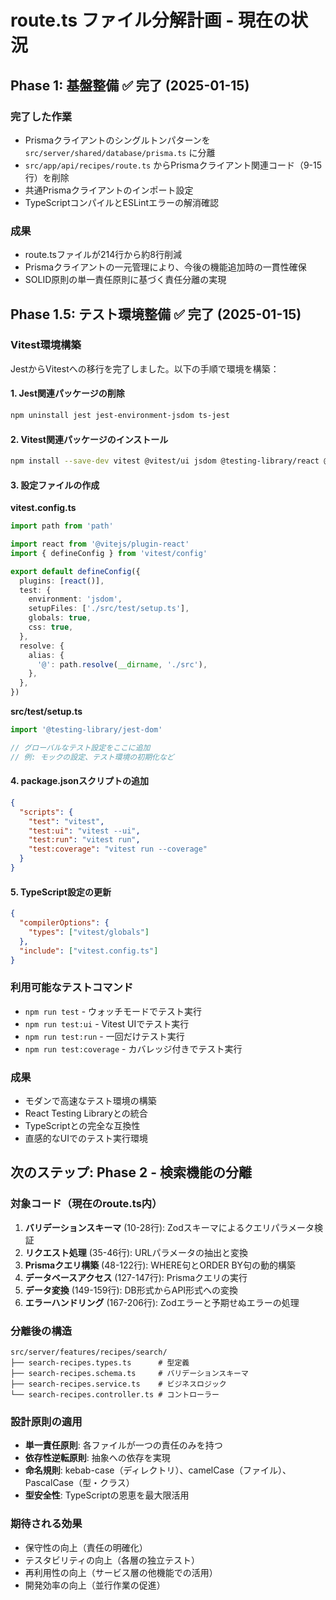 # route.ts ファイル分解計画 - 現在の状況

## Phase 1: 基盤整備 ✅ 完了 (2025-01-15)

### 完了した作業

- Prismaクライアントのシングルトンパターンを `src/server/shared/database/prisma.ts` に分離
- `src/app/api/recipes/route.ts` からPrismaクライアント関連コード（9-15行）を削除
- 共通Prismaクライアントのインポート設定
- TypeScriptコンパイルとESLintエラーの解消確認

### 成果

- route.tsファイルが214行から約8行削減
- Prismaクライアントの一元管理により、今後の機能追加時の一貫性確保
- SOLID原則の単一責任原則に基づく責任分離の実現

## Phase 1.5: テスト環境整備 ✅ 完了 (2025-01-15)

### Vitest環境構築

JestからVitestへの移行を完了しました。以下の手順で環境を構築：

#### 1. Jest関連パッケージの削除

```bash
npm uninstall jest jest-environment-jsdom ts-jest
```

#### 2. Vitest関連パッケージのインストール

```bash
npm install --save-dev vitest @vitest/ui jsdom @testing-library/react @testing-library/jest-dom @testing-library/user-event @vitejs/plugin-react
```

#### 3. 設定ファイルの作成

**vitest.config.ts**

```typescript
import path from 'path'

import react from '@vitejs/plugin-react'
import { defineConfig } from 'vitest/config'

export default defineConfig({
  plugins: [react()],
  test: {
    environment: 'jsdom',
    setupFiles: ['./src/test/setup.ts'],
    globals: true,
    css: true,
  },
  resolve: {
    alias: {
      '@': path.resolve(__dirname, './src'),
    },
  },
})
```

**src/test/setup.ts**

```typescript
import '@testing-library/jest-dom'

// グローバルなテスト設定をここに追加
// 例: モックの設定、テスト環境の初期化など
```

#### 4. package.jsonスクリプトの追加

```json
{
  "scripts": {
    "test": "vitest",
    "test:ui": "vitest --ui",
    "test:run": "vitest run",
    "test:coverage": "vitest run --coverage"
  }
}
```

#### 5. TypeScript設定の更新

```json
{
  "compilerOptions": {
    "types": ["vitest/globals"]
  },
  "include": ["vitest.config.ts"]
}
```

### 利用可能なテストコマンド

- `npm run test` - ウォッチモードでテスト実行
- `npm run test:ui` - Vitest UIでテスト実行
- `npm run test:run` - 一回だけテスト実行
- `npm run test:coverage` - カバレッジ付きでテスト実行

### 成果

- モダンで高速なテスト環境の構築
- React Testing Libraryとの統合
- TypeScriptとの完全な互換性
- 直感的なUIでのテスト実行環境

## 次のステップ: Phase 2 - 検索機能の分離

### 対象コード（現在のroute.ts内）

1. **バリデーションスキーマ** (10-28行): Zodスキーマによるクエリパラメータ検証
2. **リクエスト処理** (35-46行): URLパラメータの抽出と変換
3. **Prismaクエリ構築** (48-122行): WHERE句とORDER BY句の動的構築
4. **データベースアクセス** (127-147行): Prismaクエリの実行
5. **データ変換** (149-159行): DB形式からAPI形式への変換
6. **エラーハンドリング** (167-206行): Zodエラーと予期せぬエラーの処理

### 分離後の構造

```
src/server/features/recipes/search/
├── search-recipes.types.ts      # 型定義
├── search-recipes.schema.ts     # バリデーションスキーマ
├── search-recipes.service.ts    # ビジネスロジック
└── search-recipes.controller.ts # コントローラー
```

### 設計原則の適用

- **単一責任原則**: 各ファイルが一つの責任のみを持つ
- **依存性逆転原則**: 抽象への依存を実現
- **命名規則**: kebab-case（ディレクトリ）、camelCase（ファイル）、PascalCase（型・クラス）
- **型安全性**: TypeScriptの恩恵を最大限活用

### 期待される効果

- 保守性の向上（責任の明確化）
- テスタビリティの向上（各層の独立テスト）
- 再利用性の向上（サービス層の他機能での活用）
- 開発効率の向上（並行作業の促進）
